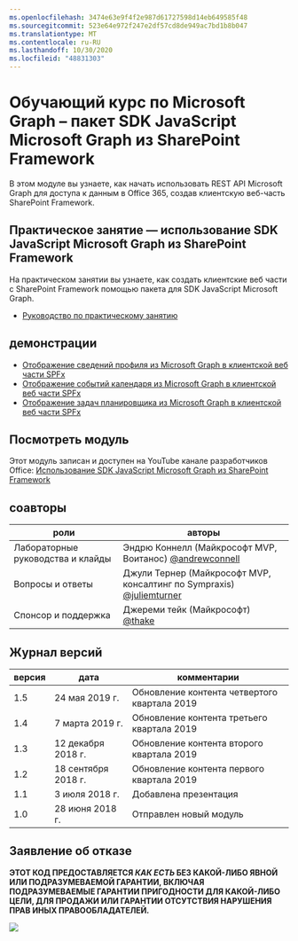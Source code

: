 ```yaml
---
ms.openlocfilehash: 3474e63e9f4f2e987d61727598d14eb649585f48
ms.sourcegitcommit: 523e64e972f247e2df57cd8de949ac7bd1b8b047
ms.translationtype: MT
ms.contentlocale: ru-RU
ms.lasthandoff: 10/30/2020
ms.locfileid: "48831303"
---
```

# <a name="---microsoft-graph----sdk-javascript-microsoft-graph--sharepoint-framework"></a>Обучающий курс по Microsoft Graph – пакет SDK JavaScript Microsoft Graph из SharePoint Framework

В этом модуле вы узнаете, как начать использовать REST API Microsoft Graph для доступа к данным в Office 365, создав клиентскую веб-часть SharePoint Framework.

## <a name="-----sdk-javascript-microsoft-graph--sharepoint-framework"></a>Практическое занятие — использование SDK JavaScript Microsoft Graph из SharePoint Framework

На практическом занятии вы узнаете, как создать клиентские веб части с SharePoint Framework помощью пакета для SDK JavaScript Microsoft Graph.

- [Руководство по практическому занятию](./Lab.md)

## <a name=""></a>демонстрации

- [Отображение сведений профиля из Microsoft Graph в клиентской веб части SPFx](./Demos/01-personal-info)
- [Отображение событий календаря из Microsoft Graph в клиентской веб части SPFx](./Demos/02-events)
- [Отображение задач планировщика из Microsoft Graph в клиентской веб части SPFx](./Demos/03-tasks)

## <a name="-"></a>Посмотреть модуль

Этот модуль записан и доступен на YouTube канале разработчиков Office: [Использование SDK JavaScript Microsoft Graph из SharePoint Framework](https://www.youtube.com/watch?v=U1JrBwP3vc8)

## <a name=""></a>соавторы

| роли | авторы |
| -------------------- | ------------------------------------------------------------------------------------- |
| Лабораторные руководства и клайды | Эндрю Коннелл (Майкрософт MVP, Воитанос) [@andrewconnell](//github.com/andrewconnell) |
| Вопросы и ответы | Джули Тернер (Майкрософт MVP, консалтинг по Sympraxis) [@juliemturner](//github.com/juliemturner) |
| Спонсор и поддержка | Джереми тейк (Майкрософт) [@thake](//github.com/jthake-msft) |

## <a name="-"></a>Журнал версий

| версия | дата | комментарии |
| ------- | ------------------ | ---------------------- |
| 1.5 | 24 мая 2019 г. | Обновление контента четвертого квартала 2019 |
| 1.4 | 7 марта 2019 г. | Обновление контента третьего квартала 2019 |
| 1.3 | 12 декабря 2018 г. | Обновление контента второго квартала 2019 |
| 1.2 | 18 сентября 2018 г. | Обновление контента первого квартала 2019 |
| 1.1 | 3 июля 2018 г. | Добавлена презентация |
| 1.0 | 28 июня 2018 г. | Отправлен новый модуль |

## <a name="--"></a>Заявление об отказе

**ЭТОТ КОД ПРЕДОСТАВЛЯЕТСЯ _КАК ЕСТЬ_ БЕЗ КАКОЙ-ЛИБО ЯВНОЙ ИЛИ ПОДРАЗУМЕВАЕМОЙ ГАРАНТИИ, ВКЛЮЧАЯ ПОДРАЗУМЕВАЕМЫЕ ГАРАНТИИ ПРИГОДНОСТИ ДЛЯ КАКОЙ-ЛИБО ЦЕЛИ, ДЛЯ ПРОДАЖИ ИЛИ ГАРАНТИИ ОТСУТСТВИЯ НАРУШЕНИЯ ПРАВ ИНЫХ ПРАВООБЛАДАТЕЛЕЙ.**

<img src="https://telemetry.sharepointpnp.com/msgraph-training-spfx" />
